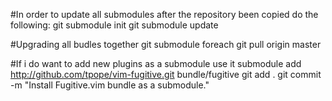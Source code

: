 
#In order to update all submodules after the repository been copied do the following:
git submodule init
git submodule update



#Upgrading all budles together
git submodule foreach git pull origin master


#If i do want to add new plugins as a submodule use
it submodule add http://github.com/tpope/vim-fugitive.git bundle/fugitive
git add .
git commit -m "Install Fugitive.vim bundle as a submodule."


